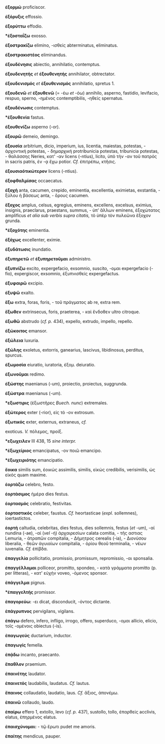 **ἐξορμώ** proficiscor.

**ἐξόρυξις** effossio.

**ἐξορύττω** effodio.

**\*ἐξοσταΐζω** exosso.

**ἐξοστρακίζω** elimino, -ισθείς abterminatus, eliminatus.

**ἐξοστρακιστέος** eliminandus.

**ἐξουδένησις** abiectio, annihilatio, contemptus.

**ἐξουδενητής** *et* **ἐξουθενητής** annihilator, obtrectator.

**ἐξουδενισμός** *et* **ἐξουθενισμός** annihilatio, spretus 1.

**ἐξουδενῶ** *et* **ἐξουθενῶ** (= -έω *et* -όω) annihilo, asperno,
fastidio, levifacio, respuo, sperno, -ημένος contemptibilis, -ηθείς
spernatus.

**ἐξουδένωσις** contemptus.

**\*έξουθενία** fastus.

**ἐξουθενίζω** asperno (-or).

**ἐξουρῶ** demeio, demingo.

**ἐξουσία** arbitrium, dicio, imperium, ius, licentia, maiestas,
potestas, - ἀρχοντική potestas, - δημαρχική protribunicia potestas,
tribunicia potestas, - θαλάσσης Neries, κατ' -αν licens (-ntius),
licito, ὑπὸ τὴν -αν τοῦ πατρός in sacris patris, ἐν -ᾳ ἔχω potior. *Cf.*
ἐπιτρέπω, κτῆσις.

**ἐξουσιαότικώτερον** licens (-ntius).

**ἐξοφθαλμίσας** occaecatus.

**ἐξοχή** anta, cacumen, crepido, eminentia, excellentia, eximietas,
exstantia, - ξύλου ἡ βάσεως anta, - ὄρους cacumen.

**ἔξοχος** amplus, celsus, egregius, eminens, excellens, excelsus,
eximius, insignis, praeclarus, praestans, summus, - ὑπ' ἄλλων eminens,
ἐξοχώτατος amplificus *et alia sub verbis supra citatis,* τὸ ὑπὲρ τὸν
πυλεῶνα ἔξοχον grunda.

**\*ἐξοχότης** eminentia.

**ἐξόχως** excellenter, eximie.

**ἐξυδάτωσις** inundatio.

**ἐξυπηρετῶ** *et* **ἐξυπηρετοῦμαι** administro.

**ἐξυπνίζω** excito, expergefacio, exsomnio, suscito, -ομαι expergefacio
(-fio), expergiscor, exsomnio, ἐξυπνισθείς expergefactus.

**ἐξυφαιρῶ** excipio.

**ἐξυψῶ** exalto.

**ἔξω** extra, foras, foris, - τοῦ πράγματος ab re, extra rem.

**ἔξωθεν** extrinsecus, foris, praeterea, - καὶ ἔνδοθεν ultro citroque.

**ἐξωθῶ** abstrudo (*cf. p.* 434), expello, extrudo, impello, repello.

**ἐξώκοιτος** emansor.

**ἐξώλεια** luxuria.

**ἐξώλης** exoletus, extorris, ganearius, lascivus, libidinosus,
perditus, spurcus.

**ἐξωμοσία** eiuratio, iuratoria, ἐξομ. deiuratio.

**ἐξωνοῦμαι** redimo.

**ἐξώστης** maenianus (-um), proiectio, proiectus, suggrunda.

**ἐξώστρα** maenianus (-um).

**\*εξωστιρις** (ἐξωστῆρες *Buech. nunc*) extremales.

**ἐξώτερος** exter (-rior), εἰς τὸ -ον extrosum.

**ἐξωτικός** exter, externus, extraneus, *cf.*

exoticus. *V.* πόλεμος, προίξ.

**\*εξωχειλεν** III 438, 15 *sine interpr.*

**\*ἐξωχείριος** emancipatus, -ον ποιῶ emancipo.

**\*ἐξωχειριότης** emancipatio.

**ἔοικα** similis sum, ἐοικώς assimilis, similis, εἰκώς credibilis,
verisimilis, ὡς εἰκός quam maxime.

**ἑορτάζω** celebro, festo.

**ἑορτάσιμος** ἡμέρα dies festus.

**ἑορτασμός** celebratio, festivitas.

**ἑορταστικός** celeber, faustus. *Cf.* heortasticae (*expl.*
sollemnes), ioertastictos.

**ἐορτή** caltudia, celebritas, dies festus, dies sollemnis, festus
(*et* -um), -αί nundina (-ae), -αί (*vel* -ή) ἀρχαιρεσίων calata
comitia, - τῆς αστιας Lemuria, - ἀτραπῶν compitalia, - Δήμητρος cerealis
(-ia), - Διονύσου liberalia, - θεῶν ἀγυιαίων compitalia, - ὁρίου θεοῦ
terminalia, - νέων iuvenalia. *Cf.* ἐπίβδα.

**ἐπαγγελία** pollicitatio, promissio, promissum, repromissio, -αι
sponsalia.

**ἐπαγγέλλομαι** polliceor, promitto, spondeo, - κατὰ γράμματα promitto
(p. per litteras), - κατ' εὐχήν voveo, -όμενος sponsor.

**ἐπάγγελμα** pignus.

**\*ἐπαγγελτής** promissor.

**ἐπαγορεύω:** -ει dicat, disconducit, -όντος dictante.

**ἐπάγρυπνος** pervigilans, vigilans.

**ἐπάγω** defero, infero, infligo, irrogo, offero, superduco, -ομαι
allicio, elicio, τοῖς -ομένοις obiectus (-is).

**ἐπαγωγεύς** ductarium, inductor.

**ἐπαγωγίς** femella.

**ἐπᾴδω** incanto, praecanto.

**ἔπαθλον** praemium.

**ἐπαινέτης** laudator.

**ἐπαινετός** laudabilis, laudatus. *Cf.* lautus.

**ἔπαινος** collaudatio, laudatio, laus. *Cf.* ἄξιος, ἀπονέμω.

**ἐπαινῶ** collaudo, laudo.

**ἐπαίρω** effero 1, extollo, levo (*cf. p.* 437), sustollo, tollo,
ἐπαρθείς acclivis, elatus, ἐπηρμένος elatus.

**ἐπαισχύνομαι:** - τῷ ἔρωτι pudet me amoris.

**ἐπαίτης** mendicus, pauper.
